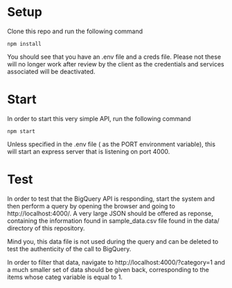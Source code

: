 # Setup

Clone this repo and run the following command

````
npm install
````
You should see that you have an .env file and a creds file. Please not these will no longer work after review by the client as the credentials and services associated will be deactivated.

# Start

In order to start this very simple API, run the following command

````
npm start
````

Unless specified in the .env file ( as the PORT environment variable), this will start an express server that is listening on port 4000. 

# Test

In order to test that the BigQuery API is responding, start the system and then perform a query by opening the browser and going to http://localhost:4000/. A very large JSON should be offered as reponse, containing the information found in sample_data.csv file found in the data/ directory of this repository.

Mind you, this data file is not used during the query and can be deleted to test the authenticity of the call to BigQuery.

In order to filter that data, navigate to http://localhost:4000/?category=1 and a much smaller set of data should be given back, corresponding to the items whose categ variable is equal to 1.

